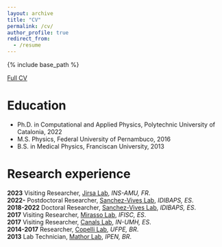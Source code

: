 ```yaml
---
layout: archive
title: "CV"
permalink: /cv/
author_profile: true
redirect_from:
  - /resume
---
```


{% include base_path %}

[Full CV](https://www.dropbox.com/scl/fi/tcfgaipw59rg0i9290fjj/LDALLAP_AcademicCV.pdf?rlkey=rxxw3ey47dktn5je3mkdm6a0f&dl=0)


Education
======
* Ph.D. in Computational and Applied Physics, Polytechnic University of Catalonia, 2022  
* M.S. Physics, Federal University of Pernambuco, 2016  
* B.S. in Medical Physics, Franciscan University, 2013  

Research experience
======
**2023** Visiting Researcher, [Jirsa Lab](https://ins-amu.fr/jirsaviktor), *INS-AMU, FR*.  
**2022-** Postdoctoral Researcher, [Sanchez-Vives Lab](https://www.clinicbarcelona.org/en/idibaps/research-areas/clinical-and-experimental-neuroscience/systems-neuroscience), *IDIBAPS, ES*.  
**2018-2022** Doctoral Researcher, [Sanchez-Vives Lab](https://www.clinicbarcelona.org/en/idibaps/research-areas/clinical-and-experimental-neuroscience/systems-neuroscience), *IDIBAPS, ES*.  
**2017** Visiting Researcher, [Mirasso Lab](https://ifisc.uib-csic.es/users/claudio/), *IFISC, ES*.  
**2017** Visiting Researcher, [Canals Lab](https://canalslab.com/member/santiago-canals/), *IN-UMH, ES*.  
**2014-2017** Researcher, [Copelli Lab](https://scholar.google.com/citations?user=EzJn-hAAAAAJ&hl=en), *UFPE, BR*.  
**2013** Lab Technician, [Mathor Lab](https://www.ipen.br/portal_por/portal/default.php), *IPEN, BR*.  
